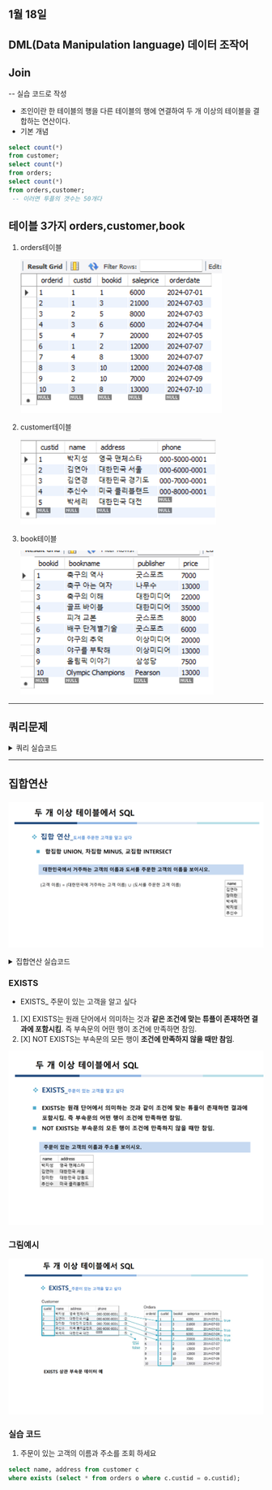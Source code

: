 ## 1월 18일 
## DML(Data Manipulation language) 데이터 조작어 
## Join

-- 실습 코드로 작성 


- 조인이란 한 테이블의 행을 다른 테이블의 행에 연결하여 두 개 이상의 테이블을 결합하는 연산이다.
- 기본 개념 
```sql
select count(*)
from customer;
select count(*)
from orders;
select count(*)
from orders,customer;
 -- 이러면 투플의 갯수는 50개다 
```

## 테이블 3가지 orders,customer,book
1. orders테이블

   ![img](./orders.png)
2. customer테이블

   ![img](./customer.png)
3. book테이블

   ![img](./book.png)

---
## 쿼리문제 
<details>
<summary>쿼리 실습코드   </summary>
<div markdown="1">
1. 고객과 고객의 주문에 관한 데이터를 모두 보이시오 
```sql
select * 
from book b, customer c , orders o
where c.custid = o.custid and b.bookid = o.bookid;

```

2. 고객과 고객의 주문에 관한 데이터를  고객 번호 순으로 정렬하시오 

```sql
select *  -- 3번     ※코드를 읽는 순서 
from book b, customer c , orders o --1번 
where c.custid = o.custid and b.bookid = o.bookid; -- 2번
order by o.custid; -- 4번 
 
```

3. 고객의 이름과 고객이 주문한 도서의 판매가격을 검색하시오 
```sql
 select name , saleprice
from customer c , orders o 
where c.custid = o.custid;

```
4. 고객별로 주문한 모든 도서의 총 판매액을 구하고 고객별로 정렬하시오 그리고 나서 이름순으로 정렬 
```sql
elect name, sum(saleprice) "총 판매액"
from customer c , orders o
where c.custid = o.custid 
group by c.name
order by c.name;


```


5. 고객의 이름과 고객이 주문한 도서의 이름을 구하시오 
```sql
select name, bookname
from customer c, book b, orders o
where c.custid = o.custid and b.bookid = o.bookid;
```

6. 가격이 20000원 이상인 도서를 주문한 고객의 이름과 도서의 이름을 구하시오 
```sql
select name,bookname
from customer c, book b, orders o
where c.custid = o.custid and b.bookid = o.bookid and b.price =20000;

```
7. 도서를 구매하지 않은 고객을 포함하여 고객의 이름과 고객이 주문한 도서의 판매가격을 구하시오
1. [x] 새로운 개념 도입 **left outer join** 테이블명 on 테이블명 = 테이블명 
### 외부조인 ★★★★outer join★★★★
외부조인은 데이터베이스에서 두 테이블을 연결할 때 사용되며, 연결 조건을 충족하지 않는 행도 결과에 포함시킵니다. 세 가지 주요 유형이 있습니다.

1. [x] **왼쪽 외부조인(Left Outer Join):**
    - 왼쪽 테이블의 모든 행을 포함하며, 오른쪽 테이블에서 일치하는 행이 없으면 **NULL 값으로 채웁니다**.

2. [x] **오른쪽 외부조인(Right Outer Join):**
    - 오른쪽 테이블의 모든 행을 포함하며, 왼쪽 테이블에서 일치하는 행이 없으면 **NULL 값으로 채웁니다**.

3. [x] **전체 외부조인(Full Outer Join):**
    - 양쪽 테이블 중 어느 한 쪽에도 일치하는 행이 없어도 **모든 행을 결과에 포함시킵니다**.

외부조인은 두 테이블 간의 관계를 조사하거나 필요한 데이터를 가져올 때 사용됩니다. 결과에는 일치하는 행과 일치하지 않는 행이 모두 포함되어 있습니다.

```sql
select c.name , o.saleprice
from customer c, orders o
where c.custid = o.custid;

```

8. 가장 비싼 도서의 이름을 검색 하시오 (Subquery작성해서)
 - max(속성)집계함수 사용 
```sql
select bookname
from book
where price = (select max(price) from book);
```
9. 도서를 구매한 적이 있는 고객의 이름을 검색 하시오
- ?? 다시한번 볼것 
```sql
select c.name
from customer c
where custid in (select custid from orders);

```
10. 대한 미디어에서 출판한 도서를 구매한 고객의 이름을 보시오
```sql
select name
from customer c, order o, book b
where b.publisher = '대한미디어' and o.custid = 
 
-- 나는 이렇게 하려고 했는데 
-- 더 간단한 코드가 있었다.
select name 
from customer 
where custid in(
select custid from orders where bookid in(
select bookid from book where publisher = '대한미디어'));
```

11. 출판사별로 출판사의 평균도서 가격보다 비싼 도서를 조회하시오
- 이건 조인으로 풀기 힘들다 
- 하위 부속질의가 있어야 한다.
- 책에 대한 부속질의를 구해야 한다.
```sql
select b1.bookname
from book b1
where b1.price > 
(select avg(b2.price) from book b2 where b2.publisher = b1.publisher);

```
 - 여기서는 출판사의 평균도서가격이 없기 때문에 즉, 그 조건이 없이 때문에 
 그것에 대한 데이터를 새로 만들어서 추력을 하기 위해서 상위부속,하위부속을 만든것이다. 

</div>
</details>

---
## 집합연산 
### 
![img](./집합연산.png)
<details>
<summary>집합연산 실습코드    </summary>
<div markdown="1">

1. 대한민국에서 거주하는 고객의 이름과 도서를 주문한 고객의 이름을 보이시오.

```sql

select name '대한민국에서 거주하는 고객의 이름', name '도서를 주문한 고객의 이름'
from customer 
where address like '대한민국%' and name in
(select name from customer where custid in(select custid from orders));
```

2. 대한민국에서 거주하는 고객의 이름에서 도서를 주문한 고객의 이름을 뺴고 조회하시오
```sql
select name 
from customer 
where address like '대한민국%' and name not in
(select name from customer where custid in(select custid from orders));

```

3. 대한민국에서 거주하는 고객중 도서를 주문한 고객을 조회하시오
```sql
select name 
from customer 
where address like '대한민국%' and name in
(select name from customer where custid in(select custid from orders));


```


</div>
</details>

### EXISTS

- EXISTS_ 주문이 있는 고객을 알고 싶다 
1. [X] EXISTS는 원래 단어에서 의미하는 것과 **같은 조건에 맞는 튜플이 존재하면 결과에 포함시킴**. 즉 부속문의 어떤 행이 조건에 만족하면 참임.
2. [X] NOT EXISTS는 부속문의 모든 행이 **조건에 만족하지 않을 때만 참임**.

![img](./EXISTS.png)

### 그림예시 

![img](./EXISTS그림예시.png)

### 실습 코드 
1. 주문이 있는 고객의 이름과 주소를 조회 하세요 
```sql
select name, address from customer c 
where exists (select * from orders o where c.custid = o.custid);
```



